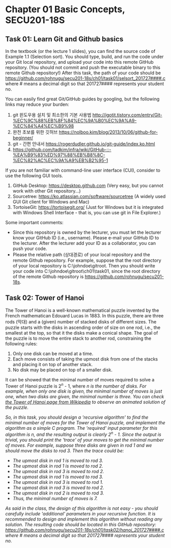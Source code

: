 # Chapter 01 Basic Concepts, SECU201-18S

## Task 01: Learn Git and Github basics
In the textbook (or the lecture 1 slides), you can find the source code of Example 1.1 (Selection sort).
You should type, build, and run the code under your Git local repository, and upload your code into this remote GitHub repository.
(You should not commit and push the executable binary to this remote Github repository!)
After this task, the path of your code should be https://github.com/rohnugu/secu201-18s/ch01/task01/selsort_201727####.c where # means a decimal digit so that 201727#### represents your student no.

You can easily find great Git/GitHub guides by googling, but the following links may reduce your burden:
1. git 윈도우용 설치 및 최소한의 기본 사용법 http://igotit.tistory.com/entry/Git-%EC%9C%88%EB%8F%84%EC%9A%B0%EC%9A%A9-%EC%84%A4%EC%B9%98
2. 완전 초보를 위한 깃허브 https://nolboo.kim/blog/2013/10/06/github-for-beginner/
3. git - 간편 안내서 https://rogerdudler.github.io/git-guide/index.ko.html
4. https://github.com/tadkim/infra/wiki/GitHub-::-%EA%B9%83%ED%97%88%EB%B8%8C-%EC%82%AC%EC%9A%A9%EB%B2%95-1

If you are not familiar with command-line user interface (CUI), consider to use the following GUI tools.
1. GitHub Desktop: https://desktop.github.com (Very easy, but you cannot work with other Git repository...)
2. Sourcetree: https://ko.atlassian.com/software/sourcetree (A widely used GUI Git client for Windows and Mac)
3. TortoiseGit: https://tortoisegit.org/ (Just for Windows but it is integrated with Windows Shell Interface - that is, you can use git in File Explorer.)

Some important comments:
* Since this repository is owned by the lecturer, you must let the lecturer know your GitHub ID (i.e., username). Please e-mail your GitHub ID to the lecturer. After the lecturer add your ID as a collaborator, you can push your code.
* Please the relative path (상대경로) of your local repository and the remote Github repository. For example, suppose that the root directory of your local repository is C:\johndoe\gitroot. Then you should write your code into C:\johndoe\gitroot\ch01\task01, since the root directory of the remote Github repository is https://github.com/rohnugu/secu201-18s.

## Task 02: Tower of Hanoi
The Tower of Hanoi is a well-known mathematical puzzle invented by the French mathematican Edouard Lucas in 1883. In this puzzle, there are three rods (막대) and a (given) number of stacked disks of different sizes. The puzzle starts with the disks in ascending order of size on one rod, i.e., the smallest at the top, so that it the disks make a conical shape. The goal of the puzzle is to move the entire stack to another rod, constraining the following rules:
1. Only one disk can be moved at a time.
2. Each move consists of taking the upmost disk from one of the stacks and placing it on top of another stack.
3. No disk may be placed on top of a smaller disk.

It can be showed that the minimal number of moves required to solve a Tower of Hanoi puzzle is 2<sup><i>n</i></sup> - 1, where <i>n<i> is the number of disks. For example, when only one disk is given, the minimal number of moves is just one, when two disks are given, the minimal number is three. You can check <a href="https://en.wikipedia.org/iki/Tower_of_Hanoi" target="_new">the Tower of Hanoi page from Wikipedia</a> to observe an animated solution of the puzzle.

So, in this task, you should design a 'recursive algorithm' to find the minimal number of moves for the Tower of Hanoi puzzle, and implement the algorithm as a simple C program. The 'required' input parameter for this algorithm is <i>n</i>, and the resulting output is clearly 2<sup><i>n</i></sup> - 1. Since the output is trivial, you should print the 'trace' of your moves to get the minimal number of moves. For example, suppose three disks are given in rod 1 and we should move the disks to rod 3. Then the trace could be:
* The upmost disk in rod 1 is moved to rod 3.
* The upmost disk in rod 1 is moved to rod 2.
* The upmost disk in rod 3 is moved to rod 2.
* The upmost disk in rod 1 is moved to rod 3.
* The upmost disk in rod 3 is moved to rod 1.
* The upmost disk in rod 3 is moved to rod 2.
* The upmost disk in rod 2 is moved to rod 3.
* Thus, the minimal number of moves is 7.

As said in the class, the design of this algorithm is not easy - you should carefully include 'additional' parameters in your recursive function. It is recommended to design and implement this algorithm without reading any solution. The resulting code should be located in this GitHub repository: https://github.com/rohnugu/secu201-18s/ch01/task02/hanoi_201727####.c where # means a decimal digit so that 201727#### represents your student no.
